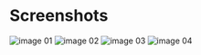 # Screenshots
![image 01](https://user-images.githubusercontent.com/77991417/110381114-0a4f9680-8027-11eb-853e-01dc9b8316f4.PNG)
![image 02](https://user-images.githubusercontent.com/77991417/110381204-218e8400-8027-11eb-84d9-49c7e84d9c55.PNG)
![image 03](https://user-images.githubusercontent.com/77991417/110381209-24897480-8027-11eb-986b-6565e017f797.PNG)
![image 04](https://user-images.githubusercontent.com/77991417/110381217-27846500-8027-11eb-894a-cdce6dae4e4c.PNG)
